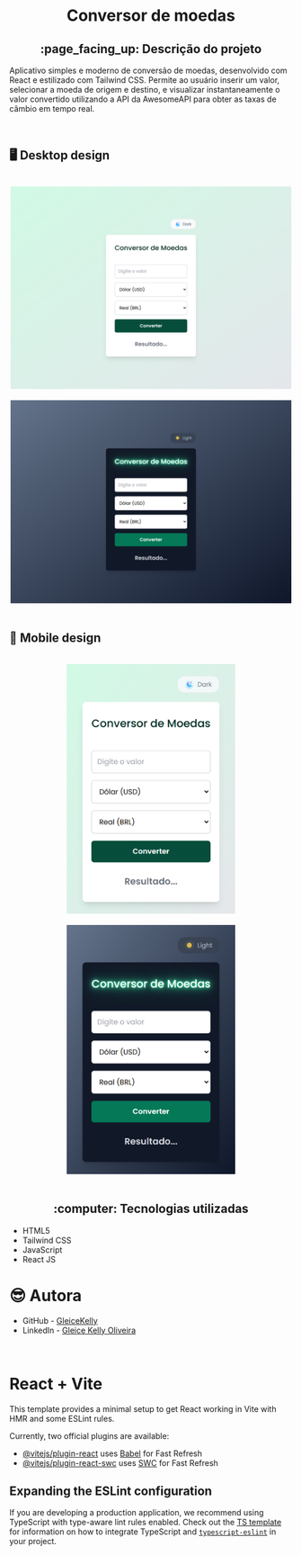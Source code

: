 <h1 align="center">Conversor de moedas</h1>
<h2 align="center">:page_facing_up: Descrição do projeto</h2>
<p>Aplicativo simples e moderno de conversão de moedas, desenvolvido com React e estilizado com Tailwind CSS. Permite ao usuário inserir um valor, selecionar a moeda de origem e destino, e visualizar instantaneamente o valor convertido utilizando a API da AwesomeAPI para obter as taxas de câmbio em tempo real.</p>
<br>

## :desktop_computer: Desktop design
<br>
<div align = "center">
<img src = "https://github.com/gleicekelly13/Conversor-moedas/blob/main/src/assets/conversor_moedas_desktop_light.png" width = "500" />
</div>
<br>

<div align = "center">
<img src = "https://github.com/gleicekelly13/Conversor-moedas/blob/main/src/assets/conversor_moedas_desktop_dark.png" width = "500" />
</div>
<br>

## :iphone: Mobile design
<br>
<div align = "center">
<img src = "https://github.com/gleicekelly13/Conversor-moedas/blob/main/src/assets/conversor_moedas_mobile_light.png" width = "300" />
</div>
<br>

<div align = "center">
<img src = "https://github.com/gleicekelly13/Conversor-moedas/blob/main/src/assets/conversor_moedas_mobile_dark.png" width = "300" />
</div>
<br>

<h2 align="center"> :computer: Tecnologias utilizadas </h2>
<ul>
  <li>HTML5</li>
  <li>Tailwind CSS</li>
  <li>JavaScript</li>
  <li>React JS</li>
</ul>

# :sunglasses: Autora

- GitHub - [GleiceKelly](https://github.com/gleicekelly13)
- LinkedIn - [Gleice Kelly Oliveira](https://www.linkedin.com/in/gleicekelly13/)
<br>

# React + Vite

This template provides a minimal setup to get React working in Vite with HMR and some ESLint rules.

Currently, two official plugins are available:

- [@vitejs/plugin-react](https://github.com/vitejs/vite-plugin-react/blob/main/packages/plugin-react) uses [Babel](https://babeljs.io/) for Fast Refresh
- [@vitejs/plugin-react-swc](https://github.com/vitejs/vite-plugin-react/blob/main/packages/plugin-react-swc) uses [SWC](https://swc.rs/) for Fast Refresh

## Expanding the ESLint configuration

If you are developing a production application, we recommend using TypeScript with type-aware lint rules enabled. Check out the [TS template](https://github.com/vitejs/vite/tree/main/packages/create-vite/template-react-ts) for information on how to integrate TypeScript and [`typescript-eslint`](https://typescript-eslint.io) in your project.
